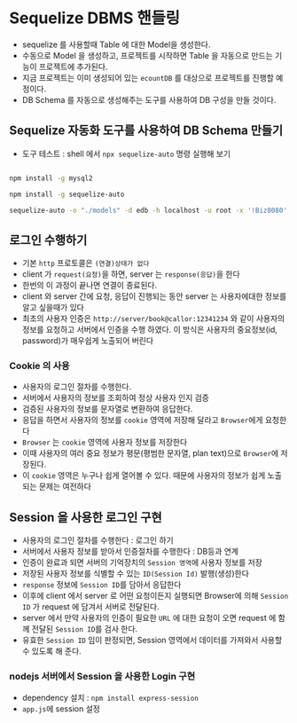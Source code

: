 # Sequelize DBMS 핸들링

- sequelize 를 사용할때 Table 에 대한 Model을 생성한다.
- 수동으로 Model 을 생성하고, 프로젝트를 시작하면 Table 을 자동으로
  만드는 기능이 프로젝트에 추가된다.
- 지금 프로젝트는 이미 생성되어 있는 `ecountDB` 를 대상으로 프로젝트를
  진행할 예정이다.
- DB Schema 를 자동으로 생성해주는 도구를 사용하여 DB 구성을 만들 것이다.

## Sequelize 자동화 도구를 사용하여 DB Schema 만들기

- 도구 테스트 : shell 에서 `npx sequelize-auto` 명령 실행해 보기

```bash

npm install -g mysql2

npm install -g sequelize-auto

sequelize-auto -o "./models" -d edb -h localhost -u root -x '!Biz8080' -e mysql -l esm

```

## 로그인 수행하기

- 기본 `http` 프로토콜은 `(연결)상태가 없다`
- client 가 `request(요청)`을 하면, server 는 `response(응답)`을 한다
- 한번의 이 과정이 끝나면 연결이 종료된다.
- client 와 server 간에 요청, 응답이 진행되는 동안 server 는 사용자에대한 정보를 알고 싶을때가 있다
- 최초의 사용자 인증은 `http://server/book@callor:12341234` 와 같이 사용자의 정보를 요청하고 서버에서 인증을 수행 하였다. 이 방식은 사용자의 중요정보(id, password)가 매우쉽게 노출되어 버린다

### Cookie 의 사용

- 사용자의 로그인 절차를 수행한다.
- 서버에서 사용자의 정보를 조회하여 정상 사용자 인지 검증
- 검증된 사용자의 정보를 문자열로 변환하여 응답한다.
- 응답을 하면서 사용자의 정보를 `cookie` 영역에 저장해 달라고 `Browser`에게 요청한다
- `Browser` 는 `cookie` 영역에 사용자 정보를 저장한다
- 이때 사용자의 여러 중요 정보가 평문(평범한 문자열, plan text)으로 `Browser`에 저장된다.
- 이 `cookie` 영역은 누구나 쉽게 열어볼 수 있다. 때문에 사용자의 정보가 쉽게 노출되는 문제는 여전하다

## Session 을 사용한 로그인 구현

- 사용자의 로그인 절차를 수행한다 : 로그인 하기
- 서버에서 사용자 정보를 받아서 인증절차를 수행한다 : DB등과 연계
- 인증이 완료과 되면 서버의 기억장치의 `Session 영역`에 사용자 정보를 저장
- 저장된 사용자 정보를 식별할 수 있는 `ID(Session Id)` 발행(생성)한다
- `response` 정보에 `Session ID`를 담아서 응답한다
- 이후에 client 에서 server 로 어떤 요청이든지 실행되면 Browser에 의해 `Session ID` 가 request 에 담겨서 서버로 전달된다.
- server 에서 만약 사용자의 인증이 필요한 `URL` 에 대한 요청이 오면 request 에 함께 전달된 `Session ID`를 검사 한다.
- 유효한 `Session ID` 임이 판정되면, Session 영역에서 데이터를 가져와서 사용할 수 있도록 해 준다.

### nodejs 서버에서 Session 을 사용한 Login 구현

- dependency 설치 : `npm install express-session`
- `app.js`에 session 설정

